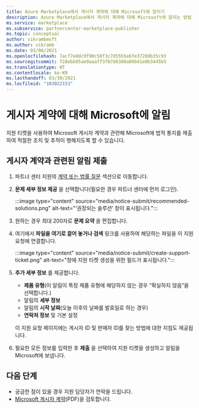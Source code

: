```yaml
---
title: Azure Marketplace에서 게시자 계약에 대해 Microsoft에 알리기
description: Azure Marketplace에서 게시자 계약에 대해 Microsoft에 알리는 방법
ms.service: marketplace
ms.subservice: partnercenter-marketplace-publisher
ms.topic: conceptual
author: vikrambmsft
ms.author: vikramb
ms.date: 03/08/2021
ms.openlocfilehash: 7acf7e8dc9f90c50f3c7d5555e6fe37260b35c93
ms.sourcegitcommit: f28ebb95ae9aaaff3f87d8388a09b41e0b3445b5
ms.translationtype: HT
ms.contentlocale: ko-KR
ms.lasthandoff: 03/30/2021
ms.locfileid: "103022153"
---
```

# <a name="notifying-microsoft-regarding-the-publisher-agreement"></a>게시자 계약에 대해 Microsoft에 알림

지원 티켓을 사용하여 Microsoft 게시자 계약과 관련해 Microsoft에 법적 통지를 제출하여 적절한 조치 및 추적이 행해지도록 할 수 있습니다.

## <a name="submit-notice-regarding-the-publisher-agreement"></a>게시자 계약과 관련된 알림 제출

1. 파트너 센터 지원의 [계약 또는 법률 질문](https://partner.microsoft.com/support/?stage=2&topicid=05a1a389-1256-d441-89c9-a140217de6b9) 섹션으로 이동합니다.

1. **문제 세부 정보 제공** 을 선택합니다(필요한 경우 파트너 센터에 먼저 로그인).

    :::image type="content" source="media/notice-submit/recommended-solutions.png" alt-text="‘권장되는 솔루션’ 창이 표시됩니다.":::

1. 원하는 경우 최대 200자로 **문제 요약** 을 편집합니다.
1. 여기에서 **파일을 여기로 끌어 놓거나 검색** 링크를 사용하여 해당하는 파일을 이 지원 요청에 연결합니다.

    :::image type="content" source="media/notice-submit/create-support-ticket.png" alt-text="창에 지원 티켓 생성을 위한 필드가 표시됩니다.":::

1. **추가 세부 정보** 를 제공합니다.

    - **제품 유형**(이 알림이 특정 제품 유형에 해당하지 않는 경우 “확실하지 않음”을 선택합니다.)
    - 알림의 **세부 정보**
    - 알림의 **시작 날짜**(오늘 이후의 날짜를 발효일로 하는 경우)
    - **연락처 정보** 및 기본 설정

    이 지원 요청 페이지에는 게시자 ID 및 판매자 ID를 찾는 방법에 대한 지침도 제공됩니다.

1. 필요한 모든 정보를 입력한 후 **제출** 을 선택하여 지원 티켓을 생성하고 알림을 Microsoft에 보냅니다.

## <a name="next-steps"></a>다음 단계

- 궁금한 점이 있을 경우 지원 담당자가 연락을 드립니다.
- [Microsoft 게시자 계약](https://go.microsoft.com/fwlink/?LinkID=699560)(PDF)을 검토합니다.
